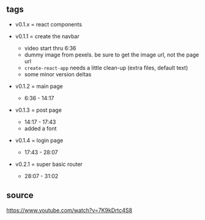 ## tags

- v0.1.x = react components

- v0.1.1 = create the navbar

  - video start thru 6:36
  - dummy image from pexels. be sure to get the image url, not the page url
  - `create-react-app` needs a little clean-up (extra files, default text)
  - some minor version deltas

- v0.1.2 = main page

  - 6:36 - 14:17

- v0.1.3 = post page

  - 14:17 - 17:43
  - added a font

- v0.1.4 = login page

  - 17:43 - 28:07

- v0.2.1 = super basic router

  - 28:07 - 31:02

## source

https://www.youtube.com/watch?v=7K9kDrtc4S8
